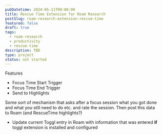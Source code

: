 ```yaml
---
pubDatetime: 2024-05-11T09:00:00
title: Rescue Time Extension for Roam Research
postSlug: roam-research-extension-rescue-time
featured: false
draft: true
tags:
  - roam-research
  - productivity
  - rescue-time
description: TBD
type: project
status: not started
---
```


Features

- Focus Time Start Trigger
- Focus Time End Trigger
- Send to Highlights

Some sort of mechanism that asks after a focus session what you got done and what you still need to do etc. and rate the session. Then post this data to Roam (and RescueTime highlights?)

- Update current Toggl entry in Roam with information that was entered **if** toggl extension is installed and configured
